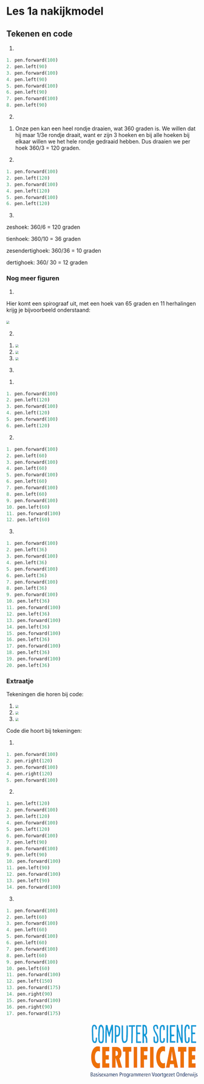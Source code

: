 # Les 1a nakijkmodel

## Tekenen en code

1) 
```python
1. pen.forward(100)
2. pen.left(90)
3. pen.forward(100)
4. pen.left(90)
5. pen.forward(100)
6. pen.left(90)
7. pen.forward(100)
8. pen.left(90)
```

2)
1. Onze pen kan een heel rondje draaien, wat 360 graden is. We willen dat hij maar 1/3e rondje draait, want er zijn 3 hoeken en bij alle hoeken bij elkaar willen we het hele rondje gedraaid hebben. Dus draaien we per hoek 360/3 = 120 graden.

2. 
```python
1. pen.forward(100)
2. pen.left(120)
3. pen.forward(100)
4. pen.left(120)
5. pen.forward(100)
6. pen.left(120)
```

3)
zeshoek: 360/6 = 120 graden

tienhoek: 360/10 = 36 graden

zesendertighoek: 360/36 = 10 graden

dertighoek: 360/ 30 = 12 graden

### Nog meer figuren

1)
Hier komt een spirograaf uit, met een hoek van 65 graden en 11 herhalingen krijg je bijvoorbeeld onderstaand:

<img src="../../img/image-20190415150322353.png" style="zoom:50%">

2)

1. <img src="../../img/image-20190415150543776.png" style="zoom:50%">

2. <img src="../../img/image-20190415150849824.png" style="zoom:50%">

3. <img src="../../img/image-20190415151021170.png" style="zoom:50%">

3) 

1. 

```python
1. pen.forward(100)
2. pen.left(120)
3. pen.forward(100)
4. pen.left(120)
5. pen.forward(100)
6. pen.left(120)
```

2.

```python
1. pen.forward(100)
2. pen.left(60)
3. pen.forward(100)
4. pen.left(60)
5. pen.forward(100)
6. pen.left(60)
7. pen.forward(100)
8. pen.left(60)
9. pen.forward(100)
10. pen.left(60)
11. pen.forward(100)
12. pen.left(60)
```

3.
```python
1. pen.forward(100)
2. pen.left(36)
3. pen.forward(100)
4. pen.left(36)
5. pen.forward(100)
6. pen.left(36)
7. pen.forward(100)
8. pen.left(36)
9. pen.forward(100)
10. pen.left(36)
11. pen.forward(100)
12. pen.left(36)
13. pen.forward(100)
14. pen.left(36)
15. pen.forward(100)
16. pen.left(36)
17. pen.forward(100)
18. pen.left(36)
19. pen.forward(100)
20. pen.left(36)
```

<div style="page-break-after: always;"></div>

### **Extraatje**

Tekeningen die horen bij code:

1. <img src="../../img/image-20190415153151230.png" style="zoom:50%">

2. <img src="../../img/image-20190415153242500.png" style="zoom:50%">

3. <img src="../../img/image-20190322130925083.png" style="zoom:50%">

Code die hoort bij tekeningen:

1.
```python
1. pen.forward(100)
2. pen.right(120)
3. pen.forward(100)
4. pen.right(120)
5. pen.forward(100)
```
2.
```python
1. pen.left(120)
2. pen.forward(100)
3. pen.left(120)
4. pen.forward(100)
5. pen.left(120)
6. pen.forward(100)
7. pen.left(90)
8. pen.forward(100)
9. pen.left(90)
10. pen.forward(100)
11. pen.left(90)
12. pen.forward(100)
13. pen.left(90)
14. pen.forward(100)
```
3.
```python
1. pen.forward(100)
2. pen.left(60)
3. pen.forward(100)
4. pen.left(60)
5. pen.forward(100)
6. pen.left(60)
7. pen.forward(100)
8. pen.left(60)
9. pen.forward(100)
10. pen.left(60)
11. pen.forward(100)
12. pen.left(150)
13. pen.forward(175)
14. pen.right(90)
15. pen.forward(100)
16. pen.right(90)
17. pen.forward(175)
```

<img src="../../img/logoCSCert_10cm.jpg" align="right">
